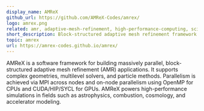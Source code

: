 ```yaml
---
display_name: AMReX
github_url: https://github.com/AMReX-Codes/amrex/
logo: amrex.png
related: amr, adaptive-mesh-refinement, high-performance-computing, scientific-computing
short_description: Block-structured adaptive mesh refinement framework for high-performance computing.
topic: amrex
url: https://amrex-codes.github.io/amrex/
---
```

AMReX is a software framework for building massively parallel, block-structured adaptive mesh refinement (AMR) applications. It supports complex geometries, multilevel solvers, and particle methods. Parallelism is achieved via MPI across nodes and on-node parallelism using OpenMP for CPUs and CUDA/HIP/SYCL for GPUs. AMReX powers high-performance simulations in fields such as astrophysics, combustion, cosmology, and accelerator modeling.
